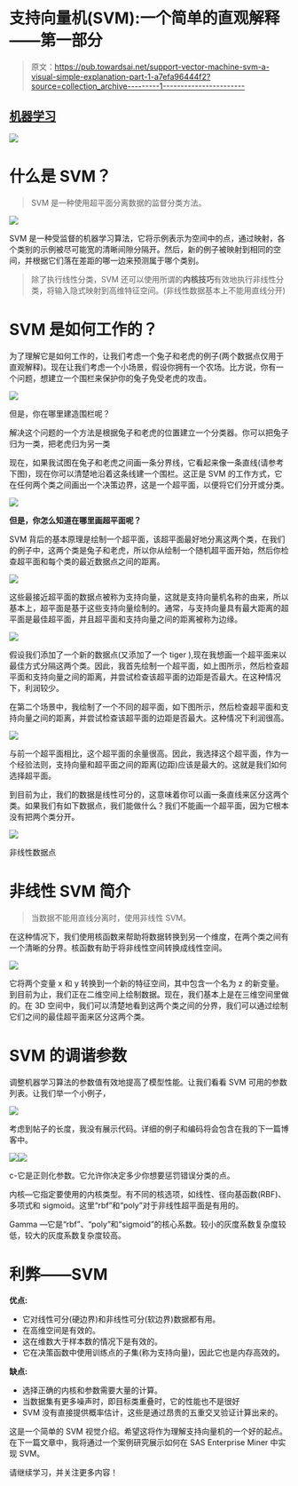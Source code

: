 # 支持向量机(SVM):一个简单的直观解释——第一部分

> 原文：<https://pub.towardsai.net/support-vector-machine-svm-a-visual-simple-explanation-part-1-a7efa96444f2?source=collection_archive---------1----------------------->

## [机器学习](https://towardsai.net/p/category/machine-learning)

![](img/1c94a24793acf0bdf85bec36031005c8.png)

# 什么是 SVM？

> SVM 是一种使用超平面分离数据的监督分类方法。

![](img/58b62564a57cb4a3508468858600fffc.png)

SVM 是一种受监督的机器学习算法，它将示例表示为空间中的点，通过映射，各个类别的示例被尽可能宽的清晰间隙分隔开。然后，新的例子被映射到相同的空间，并根据它们落在差距的哪一边来预测属于哪个类别。

> 除了执行线性分类，SVM 还可以使用所谓的**内核技巧**有效地执行非线性分类，将输入隐式映射到高维特征空间。(非线性数据基本上不能用直线分开)

# **SVM 是如何工作的？**

为了理解它是如何工作的，让我们考虑一个兔子和老虎的例子(两个数据点仅用于直观解释)。现在让我们考虑一个小场景，假设你拥有一个农场。比方说，你有一个问题，想建立一个围栏来保护你的兔子免受老虎的攻击。

![](img/96171131465690da7a6a1313f4600b40.png)

但是，你在哪里建造围栏呢？

解决这个问题的一个方法是根据兔子和老虎的位置建立一个分类器。你可以把兔子归为一类，把老虎归为另一类

现在，如果我试图在兔子和老虎之间画一条分界线，它看起来像一条直线(请参考下图)，现在你可以清楚地沿着这条线建一个围栏。这正是 SVM 的工作方式，它在任何两个类之间画出一个决策边界，这是一个超平面，以便将它们分开或分类。

![](img/84d2ad1715ef2323a46f7a320ed75d17.png)

**但是，你怎么知道在哪里画超平面呢？**

SVM 背后的基本原理是绘制一个超平面，该超平面最好地分离这两个类，在我们的例子中，这两个类是兔子和老虎，所以你从绘制一个随机超平面开始，然后你检查超平面和每个类的最近数据点之间的距离。

![](img/4174278c3858fd2baba63d8c2c86b90a.png)

这些最接近超平面的数据点被称为支持向量，这就是支持向量机名称的由来，所以基本上，超平面是基于这些支持向量绘制的。通常，与支持向量具有最大距离的超平面是最佳超平面，并且超平面和支持向量之间的距离被称为边缘。

![](img/745acdddde979914de1072c1c7a2787b.png)

假设我们添加了一个新的数据点(又添加了一个 tiger ),现在我想画一个超平面来以最佳方式分隔这两个类。因此，我首先绘制一个超平面，如上图所示，然后检查超平面和支持向量之间的距离，并尝试检查该超平面的边距是否最大。在这种情况下，利润较少。

在第二个场景中，我绘制了一个不同的超平面，如下图所示，然后检查超平面和支持向量之间的距离，并尝试检查该超平面的边距是否最大。这种情况下利润很高。

![](img/1aae0347614ac18e6f9a29b46d169059.png)

与前一个超平面相比，这个超平面的余量很高。因此，我选择这个超平面，作为一个经验法则，支持向量和超平面之间的距离(边距)应该是最大的。这就是我们如何选择超平面。

到目前为止，我们的数据是线性可分的，这意味着你可以画一条直线来区分这两个类。如果我们有如下数据点，我们能做什么？我们不能画一个超平面，因为它根本没有把两个类分开。

![](img/ca958947b702c47ecd6133eb446bf2e4.png)

非线性数据点

# 非线性 SVM 简介

> 当数据不能用直线分离时，使用非线性 SVM。

在这种情况下，我们使用核函数来帮助将数据转换到另一个维度，在两个类之间有一个清晰的分界。核函数有助于将非线性空间转换成线性空间。

![](img/a245cee8aef62f490fcd09d75380caf7.png)

它将两个变量 x 和 y 转换到一个新的特征空间，其中包含一个名为 z 的新变量。到目前为止，我们正在二维空间上绘制数据。现在，我们基本上是在三维空间里做的。在 3D 空间中，我们可以清楚地看到这两个类之间的分界，我们可以通过绘制它们之间的最佳超平面来区分这两个类。

# SVM 的调谐参数

调整机器学习算法的参数值有效地提高了模型性能。让我们看看 SVM 可用的参数列表。让我们举一个小例子，

![](img/3ce67e259b1e6a4280338a4c82061a24.png)

考虑到帖子的长度，我没有展示代码。详细的例子和编码将会包含在我的下一篇博客中。

![](img/1edb139a0915ae58a5c7af429885c51f.png)![](img/e887d41ea0b0735de2af1f84f2ce3f61.png)

c-它是正则化参数。它允许你决定多少你想要惩罚错误分类的点。

内核—它指定要使用的内核类型。有不同的核选项，如线性、径向基函数(RBF)、多项式和 sigmoid。这里“rbf”和“poly”对于非线性超平面是有用的。

Gamma —它是“rbf”、“poly”和“sigmoid”的核心系数。较小的灰度系数复杂度较低，较大的灰度系数复杂度较高。

# 利弊——SVM

**优点:**

*   它对线性可分(硬边界)和非线性可分(软边界)数据都有用。
*   在高维空间是有效的。
*   这在维数大于样本数的情况下是有效的。
*   它在决策函数中使用训练点的子集(称为支持向量)，因此它也是内存高效的。

**缺点:**

*   选择正确的内核和参数需要大量的计算。
*   当数据集有更多噪声时，即目标类重叠时，它的性能也不是很好
*   SVM 没有直接提供概率估计，这些是通过昂贵的五重交叉验证计算出来的。

这是一个简单的 SVM 视觉介绍。希望这将作为理解支持向量机的一个好的起点。在下一篇文章中，我将通过一个案例研究展示如何在 SAS Enterprise Miner 中实现 SVM。

请继续学习，并关注更多内容！